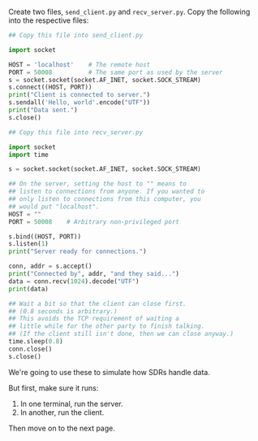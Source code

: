 Create two files, `send_client.py` and `recv_server.py`. Copy the following into the respective files:


```python
## Copy this file into send_client.py

import socket

HOST = 'localhost'    # The remote host
PORT = 50008          # The same port as used by the server
s = socket.socket(socket.AF_INET, socket.SOCK_STREAM)
s.connect((HOST, PORT))
print("Client is connected to server.")
s.sendall('Hello, world'.encode("UTF"))
print("Data sent.")
s.close()
```

```python
## Copy this file into recv_server.py

import socket
import time

s = socket.socket(socket.AF_INET, socket.SOCK_STREAM)

## On the server, setting the host to "" means to 
## listen to connections from anyone. If you wanted to
## only listen to connections from this computer, you
## would put "localhost".
HOST = ""
PORT = 50008    # Arbitrary non-privileged port

s.bind((HOST, PORT))
s.listen(1)
print("Server ready for connections.")

conn, addr = s.accept()
print("Connected by", addr, "and they said...")
data = conn.recv(1024).decode("UTF")
print(data)

## Wait a bit so that the client can close first.
## (0.8 seconds is arbitrary.)
## This avoids the TCP requirement of waiting a 
## little while for the other party to finish talking.
## (If the client still isn't done, then we can close anyway.)
time.sleep(0.8)
conn.close()
s.close()
```

We're going to use these to simulate how SDRs handle data.

But first, make sure it runs:

1. In one terminal, run the server.
2. In another, run the client.

Then move on to the next page.